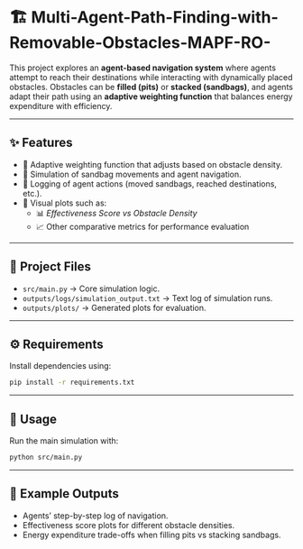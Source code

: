 # 🏗️ Multi-Agent-Path-Finding-with-Removable-Obstacles-MAPF-RO-

This project explores an **agent-based navigation system** where agents attempt to reach their destinations while interacting with dynamically placed obstacles. Obstacles can be **filled (pits)** or **stacked (sandbags)**, and agents adapt their path using an **adaptive weighting function** that balances energy expenditure with efficiency.  

---

## ✨ Features
- 🔹 Adaptive weighting function that adjusts based on obstacle density.  
- 🔹 Simulation of sandbag movements and agent navigation.  
- 🔹 Logging of agent actions (moved sandbags, reached destinations, etc.).  
- 🔹 Visual plots such as:  
  - 📊 *Effectiveness Score vs Obstacle Density*  
  - 📈 Other comparative metrics for performance evaluation  

---

## 📂 Project Files
- `src/main.py` → Core simulation logic.  
- `outputs/logs/simulation_output.txt` → Text log of simulation runs.  
- `outputs/plots/` → Generated plots for evaluation.  

---

## ⚙️ Requirements
Install dependencies using:  
```bash
pip install -r requirements.txt
```
---

## 🚀 Usage  

Run the main simulation with:  
```bash
python src/main.py
```
---

## 🧩 Example Outputs

- Agents’ step-by-step log of navigation.
- Effectiveness score plots for different obstacle densities.
- Energy expenditure trade-offs when filling pits vs stacking sandbags.

